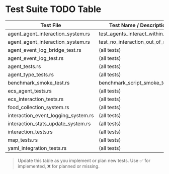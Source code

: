 # Test Suite TODO Table

| Test File                          | Test Name / Description                       | Implemented? |
|------------------------------------|-----------------------------------------------|--------------|
| agent_agent_interaction_system.rs  | test_agents_interact_within_range             | ❌           |
| agent_agent_interaction_system.rs  | test_no_interaction_out_of_range              | ❌           |
| agent_event_log_bridge_test.rs     | (all tests)                                   | ❌           |
| agent_event_log_test.rs            | (all tests)                                   | ❌           |
| agent_tests.rs                     | (all tests)                                   | ❌           |
| agent_type_tests.rs                | (all tests)                                   | ❌           |
| benchmark_smoke_test.rs            | benchmark_script_smoke_test                   | ✅           |
| ecs_agent_tests.rs                 | (all tests)                                   | ❌           |
| ecs_interaction_tests.rs           | (all tests)                                   | ❌           |
| food_collection_system.rs          | (all tests)                                   | ❌           |
| interaction_event_logging_system.rs| (all tests)                                   | ❌           |
| interaction_stats_update_system.rs | (all tests)                                   | ❌           |
| interaction_tests.rs               | (all tests)                                   | ❌           |
| map_tests.rs                       | (all tests)                                   | ❌           |
| yaml_integration_tests.rs          | (all tests)                                   | ❌           |

> Update this table as you implement or plan new tests. Use ✅ for implemented, ❌ for planned or missing.
